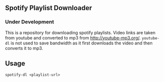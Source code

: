 ## Spotify Playlist Downloader

### Under Development

This is a repository for downloading spotify playlists. Video links are taken from youtube and converted to mp3 from http://youtube-mp3.org/. `youtube-dl` is not used to save bandwidth as it first downloads the video and then converts it to mp3.

## Usage

`spotify-dl <playlist-url>`

